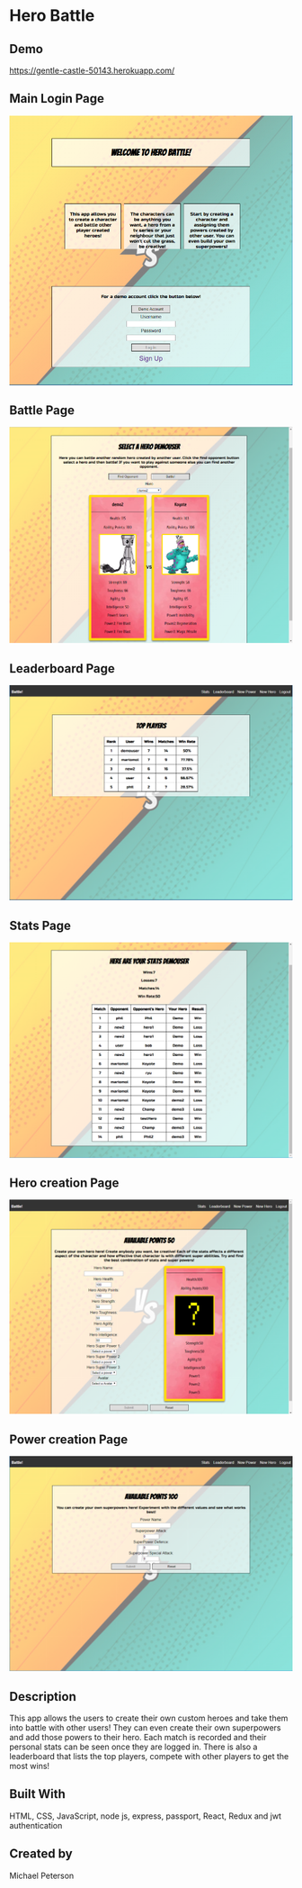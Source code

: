# Hero Battle

## Demo

https://gentle-castle-50143.herokuapp.com/

## Main Login Page

![Login Page](screenshots/loginPage.PNG)

## Battle Page

![battle page](screenshots/battlePage.PNG)

## Leaderboard Page

![Leaderboard Page](screenshots/leaderboardPage.PNG)

## Stats Page

![Stats page](screenshots/statsPAge.PNG)

## Hero creation Page

![hero page](screenshots/heroPage.PNG)

## Power creation Page

![superpower page](screenshots/superpowerPage.PNG)

## Description

This app allows the users to create their own custom heroes and take them into battle with other users! They can even create their own superpowers and add those powers to their hero. Each match is recorded and their personal stats can be seen once they are logged in. There is also a leaderboard that lists the top players, compete with other players to get the most wins!

## Built With

HTML, CSS, JavaScript, node js, express, passport, React, Redux and jwt authentication


## Created by 

Michael Peterson

